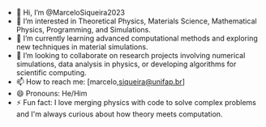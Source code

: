 - 👋 Hi, I’m @MarceloSiqueira2023
- 👀 I’m interested in Theoretical Physics, Materials Science, Mathematical Physics, Programming, and Simulations.
- 🌱 I’m currently learning advanced computational methods and exploring new techniques in material simulations.
- 💞️ I’m looking to collaborate on research projects involving numerical simulations, data analysis in physics, or developing algorithms for scientific computing.
- 📫 How to reach me: [marcelo,siqueira@unifap.br]
- 😄 Pronouns: He/Him
- ⚡ Fun fact: I love merging physics with code to solve complex problems and I'm always curious about how theory meets computation.


<!---
MarceloSiqueira2023/MarceloSiqueira2023 is a ✨ special ✨ repository because its `README.md` (this file) appears on your GitHub profile.
You can click the Preview link to take a look at your changes.
--->
